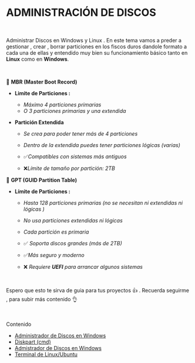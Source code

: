# ADMINISTRACIÓN DE DISCOS 
<br>

Administrar Discos en Windows y Linux . En este tema vamos a preder a gestionar , crear , borrar particiones en los fiscos duros 
dandole formato a cada una de ellas y entendido muy bien su funcionamiento básico tanto en **Linux** como en **Windows**. 

<br>

:pushpin: **MBR (Master Boot Record)**

- **Limite de Particiones :**
  - *Máximo 4 particiones primarias*
  - *O 3 particiones primarias y una extendida* 
      
- **Partición Extendida** 

   - *Se crea para poder tener más de 4 particiones*
   - *Dentro de la extendida puedes tener particiones lógicas (varias)*
 
   - :white_check_mark:*Compatibles con sistemas más antiguos*
   - :x:*Límite de tamaño por partición: 2TB*


:pushpin: **GPT (GUID Partition Table)**

- **Límite de Particiones :**

   - *Hasta 128 particiones primarias (no se necesitan ni extendidas ni lógicas )*

   - *No usa particiones extendidas ni lógicas*

   - *Cada partición es primaria* 

   - :white_check_mark: *Soporta discos grandes (más de 2TB)*
   - :white_check_mark:*Más seguro y moderno* 
   - :x: *Requiere **UEFI** para arrancar algunos sistemas*  

<br>

Espero que esto te sirva de guia para tus proyectos :+1: . Recuerda seguirme , para subir más contenido :ok_hand:

<br>

Contenido 
- [Administrador de Discos en Windows](./disk_w/README.md)
- [Diskpart (cmd)](./diskpart_cmd/README.md)
- [Admistrador de Discos en Windows](./disk_unix/README.md)
- [Terminal de Linux/Ubuntu](./cmd.unix/README.md)
